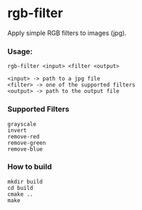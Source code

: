 # rgb-filter

Apply simple RGB filters to images (jpg).  

### Usage:
```rgb-filter <input> <filter <output>```

```
<input> -> path to a jpg file
<filter> -> one of the supported filters
<output> -> path to the output file
```

### Supported Filters
```
grayscale  
invert  
remove-red  
remove-green  
remove-blue  
```

### How to build
```
mkdir build
cd build
cmake ..
make
```

